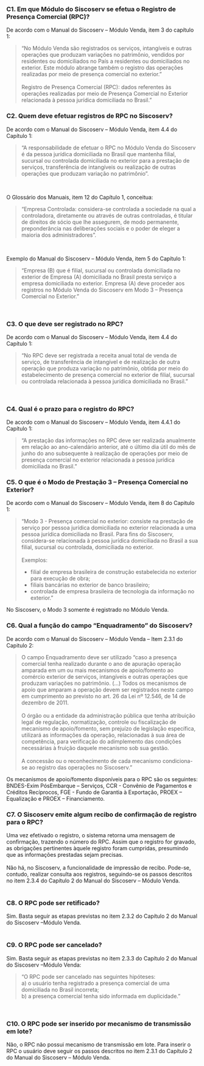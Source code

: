 ### C1. Em que Módulo do Siscoserv se efetua o Registro de Presença Comercial (RPC)?
De acordo com o Manual do Siscoserv – Módulo Venda, item 3 do capítulo 1:<br>
<blockquote>“No Módulo Venda são registrados os serviços, intangíveis e outras operações que
produzam variações no patrimônio, vendidos por residentes ou domiciliados no País a
residentes ou domiciliados no exterior. Este módulo abrange também o registro
das operações realizadas por meio de presença comercial no exterior.”<br><br>
Registro de Presença Comercial (RPC): dados referentes às operações realizadas por
meio de Presença Comercial no Exterior relacionada à pessoa jurídica domiciliada no
Brasil.”
</blockquote>

### C2. Quem deve efetuar registros de RPC no Siscoserv?

De acordo com o Manual do Siscoserv – Módulo Venda, item 4.4 do Capítulo 1:<br>
<blockquote>“A responsabilidade de efetuar o RPC no Módulo Venda do Siscoserv é da pessoa
jurídica domiciliada no Brasil que mantenha filial, sucursal ou controlada domiciliada
no exterior para a prestação de serviços, transferência de intangíveis ou realização de
outras operações que produzam variação no patrimônio”.</blockquote><br>

O Glossário dos Manuais, item 12 do Capítulo 1, conceitua:<br>
<blockquote>“Empresa Controlada: considera-se controlada a sociedade na qual a controladora,
diretamente ou através de outras controladas, é titular de direitos de sócio que lhe
assegurem, de modo permanente, preponderância nas deliberações sociais e o poder
de eleger a maioria dos administradores”.</blockquote><br>

Exemplo do Manual do Siscoserv – Módulo Venda, item 5 do Capítulo 1:<br>
<blockquote>“Empresa (B) que é filial, sucursal ou controlada domiciliada no exterior de Empresa
(A) domiciliada no Brasil presta serviço a empresa domiciliada no exterior. Empresa (A)
deve proceder aos registros no Módulo Venda do Siscoserv em Modo 3 – Presença
Comercial no Exterior.”</blockquote><br>

### C3. O que deve ser registrado no RPC?
De acordo com o Manual do Siscoserv – Módulo Venda, item 4.4 do Capítulo 1:<br>
<blockquote>“No RPC deve ser registrada a receita anual total de venda de serviço, de transferência
de intangível e de realização de outra operação que produza variação no patrimônio,
obtida por meio do estabelecimento de presença comercial no exterior de filial,
sucursal ou controlada relacionada à pessoa jurídica domiciliada no Brasil.”</blockquote><br>

### C4. Qual é o prazo para o registro do RPC?
De acordo com o Manual do Siscoserv – Módulo Venda, item 4.4.1 do Capítulo 1:<br>
<blockquote>“A prestação das informações no RPC deve ser realizada anualmente em relação ao
ano-calendário anterior, até o último dia útil do mês de junho do ano subsequente à
realização de operações por meio de presença comercial no exterior relacionada a
pessoa jurídica domiciliada no Brasil.”</blockquote>

### C5. O que é o Modo de Prestação 3 – Presença Comercial no Exterior?
De acordo com o Manual do Siscoserv – Módulo Venda, item 8 do Capitulo 1:<br>
<blockquote>
  “Modo 3 - Presença comercial no exterior: consiste na prestação de serviço por
  pessoa jurídica domiciliada no exterior relacionada a uma pessoa jurídica domiciliada
  no Brasil. Para fins do Siscoserv, considera-se relacionada à pessoa jurídica
  domiciliada no Brasil a sua filial, sucursal ou controlada, domiciliada no exterior.<br><br>
  Exemplos:
  <ul>
    <li>filial de empresa brasileira de construção estabelecida no exterior para execução de obra;</li>
    <li>filiais bancárias no exterior de banco brasileiro;</li>
    <li>controlada de empresa brasileira de tecnologia da informação no exterior.”</li>
  </ul>
</blockquote>
No Siscoserv, o Modo 3 somente é registrado no Módulo Venda.

### C6. Qual a função do campo “Enquadramento” do Siscoserv?
De acordo com o Manual do Siscoserv – Módulo Venda – Item 2.3.1 do Capitulo 2:<br>
<blockquote>O campo Enquadramento deve ser utilizado “caso a presença comercial tenha
realizado durante o ano de apuração operação amparada em um ou mais mecanismos de apoio/fomento ao comércio exterior de serviços, intangíveis e outras
operações que produzam variações no patrimônio. (...) Todos os mecanismos de apoio que amparam a operação devem ser registrados neste campo em cumprimento ao
previsto no art. 26 da Lei nº 12.546, de 14 de dezembro de 2011.<br><br>
O órgão ou a entidade da administração pública que tenha atribuição legal de
regulação, normatização, controle ou fiscalização de mecanismo de
apoio/fomento, sem prejuízo de legislação específica, utilizará as informações da
operação, relacionadas à sua área de competência, para verificação do adimplemento
das condições necessárias à fruição daquele mecanismo sob sua gestão.<br><br>
A concessão ou o reconhecimento de cada mecanismo condiciona-se ao registro das
operações no Siscoserv.”</blockquote>
Os mecanismos de apoio/fomento disponíveis para o RPC são os seguintes: BNDES-Exim PósEmbarque
– Serviços, CCR - Convênio de Pagamentos e Créditos Recíprocos, FGE - Fundo de Garantia à Exportação, PROEX – Equalização e PROEX – Financiamento.

### C7. O Siscoserv emite algum recibo de confirmação de registro para o RPC?
Uma vez efetivado o registro, o sistema retorna uma mensagem de confirmação, trazendo o
número do RPC. Assim que o registro for gravado, as obrigações pertinentes àquele registro
foram cumpridas, presumindo que as informações prestadas sejam precisas. <br><br>
Não há, no Siscoserv, a funcionalidade de impressão de recibo. Pode-se, contudo, realizar
consulta aos registros, seguindo-se os passos descritos no item 2.3.4 do Capítulo 2 do Manual
do Siscoserv – Módulo Venda.<br><br>

### C8. O RPC pode ser retificado?
Sim. Basta seguir as etapas previstas no item 2.3.2 do Capítulo 2 do Manual do Siscoserv –Módulo Venda. <br><br>

### C9. O RPC pode ser cancelado?
Sim. Basta seguir as etapas previstas no item 2.3.3 do Capítulo 2 do Manual do Siscoserv –Módulo Venda:<br>
<blockquote>“O RPC pode ser cancelado nas seguintes hipóteses:<br>
a) o usuário tenha registrado a presença comercial de uma domiciliada no Brasil incorreta;<br>
b) a presença comercial tenha sido informada em duplicidade.”</blockquote><br>

### C10. O RPC pode ser inserido por mecanismo de transmissão em lote?

Não, o RPC não possui mecanismo de transmissão em lote. Para inserir o RPC o usuário deve
seguir os passos descritos no item 2.3.1 do Capítulo 2 do Manual do Siscoserv – Módulo
Venda.
